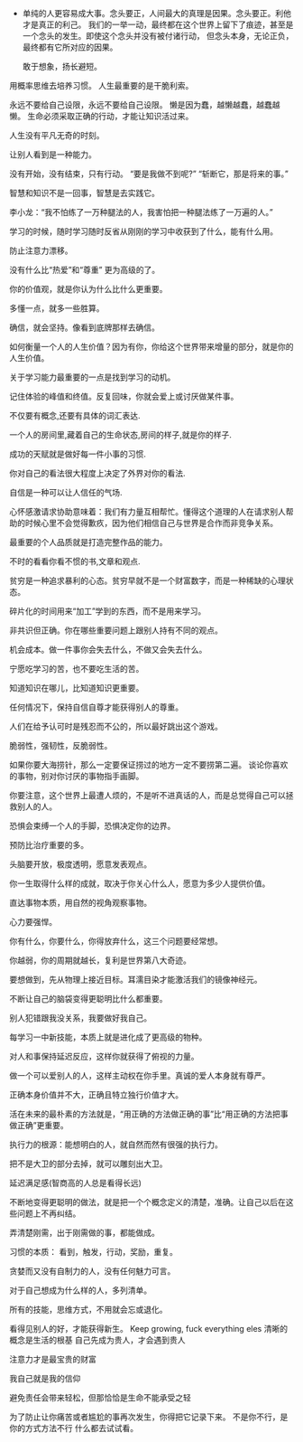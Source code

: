 * 单纯的人更容易成大事。念头要正，人间最大的真理是因果。念头要正。利他才是真正的利己。
    我们的一举一动，最终都在这个世界上留下了痕迹，甚至是一个念头的发生。即使这个念头并没有被付诸行动，
	但念头本身，无论正负，最终都有它所对应的因果。

  敢于想象，扬长避短。

 用概率思维去培养习惯。
  人生最重要的是干脆利索。

 永远不要给自己设限，永远不要给自己设限。
 懒是因为蠢，越懒越蠢，越蠢越懒。
 生命必须采取正确的行动，才能让知识活过来。

 人生没有平凡无奇的时刻。

 让别人看到是一种能力。

没有开始，没有结束，只有行动。
       “要是我做不到呢?” 
        “斩断它，那是将来的事。”

智慧和知识不是一回事，智慧是去实践它。

 李小龙：“我不怕练了一万种腿法的人，我害怕把一种腿法练了一万遍的人。”

 学习的时候，随时学习随时反省从刚刚的学习中收获到了什么，能有什么用。

  防止注意力漂移。

 没有什么比“热爱”和“尊重” 更为高级的了。

 你的价值观，就是你认为什么比什么更重要。

 多懂一点，就多一些胜算。

 确信，就会坚持。像看到底牌那样去确信。

 如何衡量一个人的人生价值？因为有你，你给这个世界带来增量的部分，就是你的人生价值。

关于学习能力最重要的一点是找到学习的动机。

 记住体验的峰值和终值。反复回味，你就会爱上或讨厌做某件事。

  不仅要有概念,还要有具体的词汇表达.

 一个人的房间里,藏着自己的生命状态,房间的样子,就是你的样子.

成功的天赋就是做好每一件小事的习惯.

 你对自己的看法很大程度上决定了外界对你的看法.

 自信是一种可以让人信任的气场.

 心怀感激请求协助意味着：我们有力量互相帮忙。懂得这个道理的人在请求别人帮助的时候心里不会觉得歉疚，因为他们相信自己与世界是合作而非竞争关系。

 最重要的个人品质就是打造完整作品的能力。

 不时的看看你看不惯的书,文章和观点.

贫穷是一种追求暴利的心态。贫穷早就不是一个财富数字，而是一种稀缺的心理状态。

 碎片化的时间用来“加工”学到的东西，而不是用来学习。

  非共识但正确。你在哪些重要问题上跟别人持有不同的观点。

  机会成本。做一件事你会失去什么，不做又会失去什么。

宁愿吃学习的苦，也不要吃生活的苦。

  知道知识在哪儿，比知道知识更重要。

 任何情况下，保持自信自尊才能获得别人的尊重。

 人们在给予认可时是残忍而不公的，所以最好跳出这个游戏。


 脆弱性，强韧性，反脆弱性。

 如果你要大海捞针，那么一定要保证捞过的地方一定不要捞第二遍。
  谈论你喜欢的事物，别对你讨厌的事物指手画脚。

 你要注意，这个世界上最遭人烦的，不是听不进真话的人，而是总觉得自己可以拯救别人的人。

 恐惧会束缚一个人的手脚，恐惧决定你的边界。

 预防比治疗重要的多。

  头脑要开放，极度透明，愿意发表观点。

你一生取得什么样的成就，取决于你关心什么人，愿意为多少人提供价值。

  直达事物本质，用自然的视角观察事物。

  心力要强悍。

  你有什么，你要什么，你得放弃什么，这三个问题要经常想。     

  你越弱，你的周期就越长，复利是世界第八大奇迹。

 要想做到，先从物理上接近目标。耳濡目染才能激活我们的镜像神经元。

不断让自己的脑袋变得更聪明比什么都重要。

  别人犯错跟我没关系，我要做好我自己。

   每学习一中新技能，本质上就是进化成了更高级的物种。

  对人和事保持延迟反应，这样你就获得了俯视的力量。

  做一个可以爱别人的人，这样主动权在你手里。真诚的爱人本身就有尊严。

正确本身价值并不大，正确且特立独行价值才大。 

活在未来的最朴素的方法就是，“用正确的方法做正确的事”比“用正确的方法把事做正确”更重要。 

 执行力的根源：能想明白的人，就自然而然有很强的执行力。

 把不是大卫的部分去掉，就可以雕刻出大卫。

延迟满足感(智商高的人总是看得长远)

不断地变得更聪明的做法，就是把一个个概念定义的清楚，准确。让自己以后在这些问题上不再纠结。 

 弄清楚刚需，出于刚需做的事，都能做成。 

 习惯的本质： 看到，触发，行动，奖励，重复。

 贪婪而又没有自制力的人，没有任何魅力可言。 

 对于自己想成为什么样的人，多列清单。

 所有的技能，思维方式，不用就会忘或退化。

 看得见别人的好，才能获得新生。
 Keep growing, fuck everything eles
 清晰的概念是生活的根基
 自己先成为贵人，才会遇到贵人

注意力才是最宝贵的财富

我自己就是我的信仰

避免责任会带来轻松，但那恰恰是生命不能承受之轻

为了防止让你痛苦或者尴尬的事再次发生，你得把它记录下来。
 不是你不行，是你的方式方法不行
 什么都去试试看。

